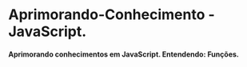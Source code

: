 # Aprimorando-Conhecimento - JavaScript.

#### Aprimorando conhecimentos em JavaScript. Entendendo: Funções.

